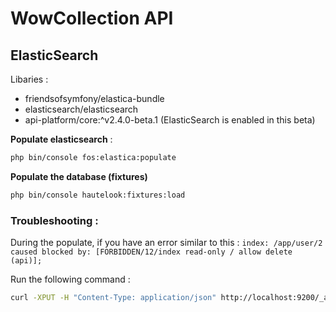 # WowCollection API

## ElasticSearch 

Libaries : 
* friendsofsymfony/elastica-bundle
* elasticsearch/elasticsearch
* api-platform/core:^v2.4.0-beta.1 (ElasticSearch is enabled in this beta)

**Populate elasticsearch** : 
```bash
php bin/console fos:elastica:populate
```

**Populate the database (fixtures)**
```bash
php bin/console hautelook:fixtures:load
```

### Troubleshooting :

During the populate, if you have an error similar to this :
``index: /app/user/2 caused blocked by: [FORBIDDEN/12/index read-only / allow delete (api)];
``

Run the following command : 

```bash
curl -XPUT -H "Content-Type: application/json" http://localhost:9200/_all/_settings -d '{"index.blocks.read_only_allow_delete": null}'
```
